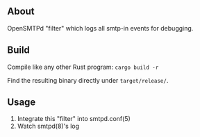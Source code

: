 ## About

OpenSMTPd "filter" which logs all smtp-in events for debugging.

## Build

Compile like any other Rust program: `cargo build -r`

Find the resulting binary directly under `target/release/`.

## Usage

1. Integrate this "filter" into smtpd.conf(5)
2. Watch smtpd(8)'s log
